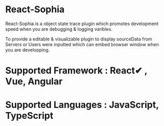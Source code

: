 # React-Sophia

React-Sophia is a object state trace plugin which promotes development speed when you are debugging & logging varibles.

To provide a editable & visualizable plugin to display sourceData from Servers or Users were inputted which can embed browser window when you are developping.

# Supported Framework : React✔ , Vue, Angular

# Supported Languages : JavaScript, TypeScript
